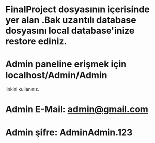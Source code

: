 # FinalProject dosyasının içerisinde yer alan .Bak uzantılı database dosyasını local database'inize restore ediniz.
# Admin paneline erişmek için localhost/Admin/Admin
linkini kullanınız.
# Admin E-Mail: admin@gmail.com
# Admin şifre: AdminAdmin.123
